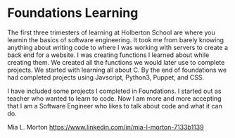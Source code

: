 # Foundations Learning

The first three trimesters of learning at Holberton School are where you learnin the basics of software
engineering.  It took me from barely knowing anything about writing code to where I was working with
servers to create a back end for a website.  I was creating functions I learned about while creating
them.  We created all the functions we would later use to complete projects. We started with learning all about C. By the end of foundations we had completed projects using Javscript, Python3, Puppet, and CSS.

I have included some projects I completed in Foundations. I started out as teacher who wanted to learn
to code. Now I am more and more accepting that I am a Software Engineer who likes to talk about code and what it can do.

Mia  L. Morton
https://www.linkedin.com/in/mia-l-morton-7133b1139